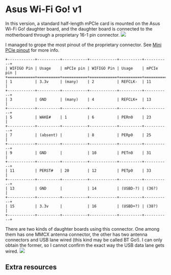 # Asus Wi-Fi Go! v1

In this version, a standard half-length mPCIe card is mounted on the Asus Wi-Fi
Go! daughter board, and the daughter board is connected to the motherboard
through a proprietary 16-1 pin connector.
![](wifigo_v1_connector.jpg)

I managed to grope the most pinout of the proprietary connector.
See [Mini PCIe pinout] for more info.

```{eval-rst}
+------------+----------+-----------+------------+----------+-----------+
| WIFIGO Pin | Usage    | mPCIe pin | WIFIGO Pin | Usage    | mPCIe pin |
+============+==========+===========+============+==========+===========+
| 1          | 3.3v     | (many)    | 2          | REFCLK-  | 11        |
+------------+----------+-----------+------------+----------+-----------+
| 3          | GND      | (many)    | 4          | REFCLK+  | 13        |
+------------+----------+-----------+------------+----------+-----------+
| 5          | WAKE#    | 1         | 6          | PERn0    | 23        |
+------------+----------+-----------+------------+----------+-----------+
| 7          | (absent) |           | 8          | PERp0    | 25        |
+------------+----------+-----------+------------+----------+-----------+
| 9          | GND      |           | 10         | PETn0    | 31        |
+------------+----------+-----------+------------+----------+-----------+
| 11         | PERST#   | 20        | 12         | PETp0    | 33        |
+------------+----------+-----------+------------+----------+-----------+
| 13         | GND      |           | 14         | (USBD-?) | (36?)     |
+------------+----------+-----------+------------+----------+-----------+
| 15         | 3.3v     |           | 16         | (USBD+?) | (38?)     |
+------------+----------+-----------+------------+----------+-----------+
```

There are two kinds of daughter boards using this connector. One among them has
one MMCX antenna connector, the other has two antenna connectors and USB lane
wired (this kind may be called BT Go!). I can only obtain the former, so I
cannot confirm the exact way the USB data lane gets wired.
![](wifigo_v1_board.jpg)

## Extra resources
[Mini PCIe pinout]: https://pinoutguide.com/Slots/mini_pcie_pinout.shtml
